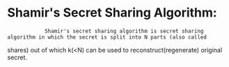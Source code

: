 
# Shamir's Secret Sharing Algorithm:
                Shamir's secret sharing algorithm is secret sharing algorithm in which the secret is split into N parts (also called 
shares) out of which k(<N) can be used to reconstruct(regenerate) original secret.
        
